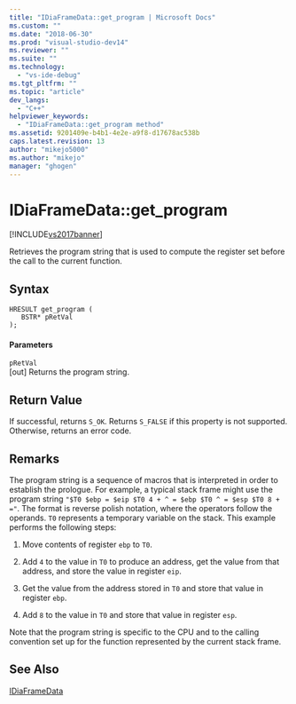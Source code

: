 ```yaml
---
title: "IDiaFrameData::get_program | Microsoft Docs"
ms.custom: ""
ms.date: "2018-06-30"
ms.prod: "visual-studio-dev14"
ms.reviewer: ""
ms.suite: ""
ms.technology: 
  - "vs-ide-debug"
ms.tgt_pltfrm: ""
ms.topic: "article"
dev_langs: 
  - "C++"
helpviewer_keywords: 
  - "IDiaFrameData::get_program method"
ms.assetid: 9201409e-b4b1-4e2e-a9f8-d17678ac538b
caps.latest.revision: 13
author: "mikejo5000"
ms.author: "mikejo"
manager: "ghogen"
---
```

# IDiaFrameData::get_program
[!INCLUDE[vs2017banner](../../includes/vs2017banner.md)]

  
Retrieves the program string that is used to compute the register set before the call to the current function.  
  
## Syntax  
  
```cpp#  
HRESULT get_program (   
   BSTR* pRetVal  
);  
```  
  
#### Parameters  
 `pRetVal`  
 [out] Returns the program string.  
  
## Return Value  
 If successful, returns `S_OK`. Returns `S_FALSE` if this property is not supported. Otherwise, returns an error code.  
  
## Remarks  
 The program string is a sequence of macros that is interpreted in order to establish the prologue. For example, a typical stack frame might use the program string `"$T0 $ebp = $eip $T0 4 + ^ = $ebp $T0 ^ = $esp $T0 8 + ="`. The format is reverse polish notation, where the operators follow the operands. `T0` represents a temporary variable on the stack. This example performs the following steps:  
  
1.  Move contents of register `ebp` to `T0`.  
  
2.  Add `4` to the value in `T0` to produce an address, get the value from that address, and store the value in register `eip`.  
  
3.  Get the value from the address stored in `T0` and store that value in register `ebp`.  
  
4.  Add `8` to the value in `T0` and store that value in register `esp`.  
  
 Note that the program string is specific to the CPU and to the calling convention set up for the function represented by the current stack frame.  
  
## See Also  
 [IDiaFrameData](../../debugger/debug-interface-access/idiaframedata.md)



